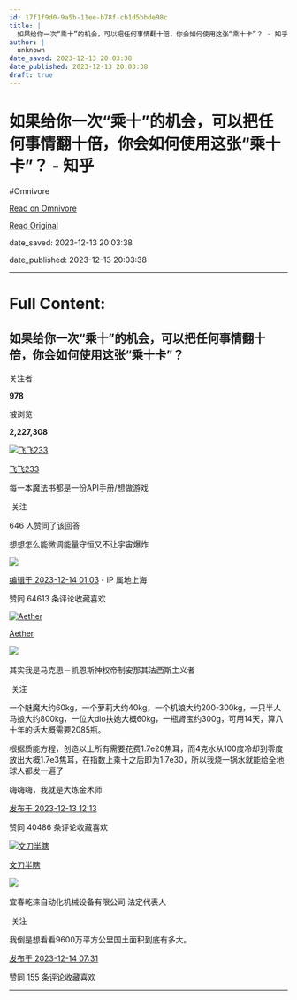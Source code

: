 ```yaml
---
id: 17f1f9d0-9a5b-11ee-b78f-cb1d5bbde98c
title: |
  如果给你一次“乘十”的机会，可以把任何事情翻十倍，你会如何使用这张“乘十卡”？ - 知乎
author: |
  unknown
date_saved: 2023-12-13 20:03:38
date_published: 2023-12-13 20:03:38
draft: true
---
```


# 如果给你一次“乘十”的机会，可以把任何事情翻十倍，你会如何使用这张“乘十卡”？ - 知乎
#Omnivore

[Read on Omnivore](https://omnivore.app/me/-18c677335d4)

[Read Original](https://www.zhihu.com/question/634584786/answer/3324935280)

date_saved: 2023-12-13 20:03:38

date_published: 2023-12-13 20:03:38

--- 

# Full Content: 

## 如果给你一次“乘十”的机会，可以把任何事情翻十倍，你会如何使用这张“乘十卡”？

关注者

**978**

被浏览

**2,227,308**

[![飞飞233](https://proxy-prod.omnivore-image-cache.app/0x0,szSdR6Yj1mDivh89evEAIySvC-XXKAU2hEko89L6Zg_o/https://picx.zhimg.com/v2-479dd9a286a1812e5582e70ff0d5df50_l.jpg?source=2c26e567)](https://www.zhihu.com/people/feifei0.0)

[飞飞233](https://www.zhihu.com/people/feifei0.0)

每一本魔法书都是一份API手册/想做游戏

​ 关注

646 人赞同了该回答

想想怎么能微调能量守恒又不让宇宙爆炸

![](https://proxy-prod.omnivore-image-cache.app/720x471,sypdjSFrDjTTRrjQDfqoHYp74i6pplDQgrcpi3ZhUk68/https://pica.zhimg.com/50/v2-2c140b998a090c6b8385817374e4248f_720w.jpg?source=2c26e567)

[编辑于 2023-12-14 01:03](https://www.zhihu.com/question/634584786/answer/3324935280)・IP 属地上海

​赞同 646​​13 条评论​收藏​喜欢

[![Aether](https://proxy-prod.omnivore-image-cache.app/0x0,s6RKJjoDMjWgi6mBkucGAUkibQminI91efp88Ci3biiQ/https://picx.zhimg.com/v2-55555d37420cc79eafd17b5bdf0473bb_l.jpg?source=1def8aca)](https://www.zhihu.com/people/aether-74-40)

[Aether](https://www.zhihu.com/people/aether-74-40)

​![](https://proxy-prod.omnivore-image-cache.app/0x0,sRpP1H2oa_TfsDLpATwsIt6ipVLRN7HlUZGTch2Ee4JQ/https://picx.zhimg.com/v2-4812630bc27d642f7cafcd6cdeca3d7a.jpg?source=88ceefae)

其实我是马克思－凯恩斯神权帝制安那其法西斯主义者

​ 关注

一个魅魔大约60kg，一个萝莉大约40kg，一个机娘大约200-300kg，一只半人马娘大约800kg，一位大dio扶她大概60kg，一瓶肾宝约300g，可用14天，算八十年的话大概需要2085瓶。

根据质能方程，创造以上所有需要花费1.7e20焦耳，而4克水从100度冷却到零度放出大概1.7e3焦耳，在指数上乘十之后即为1.7e30，所以我烧一锅水就能给全地球人都发一遍了

嗨嗨嗨，我就是大炼金术师

[发布于 2023-12-13 12:13](https://www.zhihu.com/question/634584786/answer/3324506415)

​赞同 404​​86 条评论​收藏​喜欢

[![文刀半瞎](https://proxy-prod.omnivore-image-cache.app/0x0,sNpuveF4wwZVhPgBWIDvSHiwWteTN4RUWJFsJ8MMfXhI/https://picx.zhimg.com/v2-9ee7046fa7656a512e87c081b30350ac_l.jpg?source=1def8aca)](https://www.zhihu.com/people/wendaobanxia)

[文刀半瞎](https://www.zhihu.com/people/wendaobanxia)

[​](https://www.zhihu.com/question/48510028)​![](https://proxy-prod.omnivore-image-cache.app/0x0,sEQaOWrSM4sYxMszrQ6lhsM51WgM5AvlqxCkeG6GJZz4/https://pic1.zhimg.com/v2-4812630bc27d642f7cafcd6cdeca3d7a.jpg?source=88ceefae)

宜春乾涞自动化机械设备有限公司 法定代表人

​ 关注

我倒是想看看9600万平方公里国土面积到底有多大。

[发布于 2023-12-14 07:31](https://www.zhihu.com/question/634584786/answer/3325474488)

​赞同 15​​5 条评论​收藏​喜欢

---

